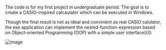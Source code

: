 The code is for my first project in undergraduate period. The goal is to create a CASIO-inspired calcaulator which can be executed in Windows.

Though the final result is not as ideal and convinient as real CASIO calulator, the exe application can implement the nested-function-expression based on Object-oriented Programming (OOP) with a simple user interface(UI)

![image](https://github.com/Qinfelix/E-CASIO-calculator/assets/101391988/b9376d03-2126-4bae-b0d5-1a44ef86a8a7)




